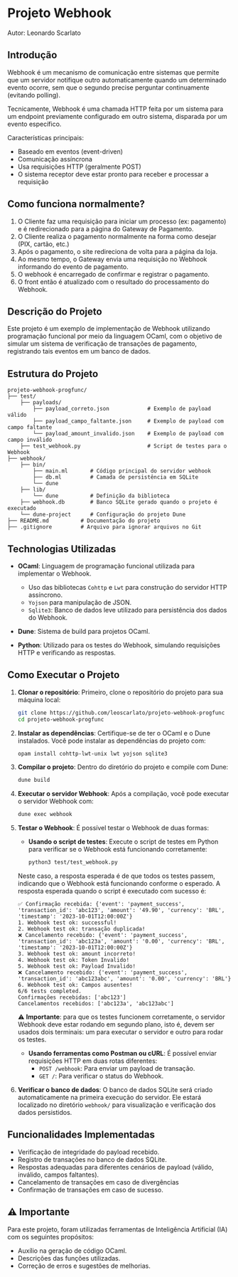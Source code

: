 # Projeto Webhook
Autor: Leonardo Scarlato

## Introdução
Webhook é um mecanismo de comunicação entre sistemas que permite que um servidor notifique outro automaticamente quando um determinado evento ocorre, sem que o segundo precise perguntar continuamente (evitando polling).

Tecnicamente, Webhook é uma chamada HTTP feita por um sistema para um endpoint previamente configurado em outro sistema, disparada por um evento específico.

Características principais:
- Baseado em eventos (event-driven)
- Comunicação assíncrona
- Usa requisições HTTP (geralmente POST)
- O sistema receptor deve estar pronto para receber e processar a requisição

## Como funciona normalmente?
1. O Cliente faz uma requisição para iniciar um processo (ex: pagamento) e é redirecionado para a página do Gateway de Pagamento.
2. O Cliente realiza o pagamento normalmente na forma como desejar (PIX, cartão, etc.)
3. Após o pagamento, o site redireciona de volta para a página da loja.
4. Ao mesmo tempo, o Gateway envia uma requisição no Webhook informando do evento de pagamento.
5. O webhook é encarregado de confirmar e registrar o pagamento.
6. O front então é atualizado com o resultado do processamento do Webhook.

## Descrição do Projeto
Este projeto é um exemplo de implementação de Webhook utilizando programação funcional por meio da linguagem OCaml, com o objetivo de simular um sistema de verificação de transações de pagamento, registrando tais eventos em um banco de dados.

## Estrutura do Projeto
```
projeto-webhook-progfunc/
├── test/
    ├── payloads/
        ├── payload_correto.json            # Exemplo de payload válido
        ├── payload_campo_faltante.json     # Exemplo de payload com campo faltante
        └── payload_amount_invalido.json    # Exemplo de payload com campo inválido
    ├── test_webhook.py                     # Script de testes para o Webhook
├── webhook/
    ├── bin/
        ├── main.ml       # Código principal do servidor webhook
        ├── db.ml         # Camada de persistência em SQLite
        └── dune
    ├── lib/
        └── dune          # Definição da biblioteca
    ├── webhook.db        # Banco SQLite gerado quando o projeto é executado
    └── dune-project      # Configuração do projeto Dune
├── README.md          # Documentação do projeto
├── .gitignore         # Arquivo para ignorar arquivos no Git
```

## Technologias Utilizadas
- **OCaml**: Linguagem de programação funcional utilizada para implementar o Webhook.
    - Uso das bibliotecas `Cohttp` e `Lwt` para construção do servidor HTTP assíncrono.
    - `Yojson` para manipulação de JSON.
    - `Sqlite3`: Banco de dados leve utilizado para persistência dos dados do Webhook.

- **Dune**: Sistema de build para projetos OCaml.
- **Python**: Utilizado para os testes do Webhook, simulando requisições HTTP e verificando as respostas.

## Como Executar o Projeto

1. **Clonar o repositório**:
   Primeiro, clone o repositório do projeto para sua máquina local:
    ```bash
    git clone https://github.com/leoscarlato/projeto-webhook-progfunc
    cd projeto-webhook-progfunc
    ```
2. **Instalar as dependências**:
    Certifique-se de ter o OCaml e o Dune instalados. Você pode instalar as dependências do projeto com:
     ```bash
     opam install cohttp-lwt-unix lwt yojson sqlite3
     ```
3. **Compilar o projeto**:
    Dentro do diretório do projeto e compile com Dune:
    ```bash
    dune build
    ```
4. **Executar o servidor Webhook**:
    Após a compilação, você pode executar o servidor Webhook com:
    ```bash
    dune exec webhook
    ```
5. **Testar o Webhook**:
    É possível testar o Webhook de duas formas:
    - **Usando o script de testes**:
      Execute o script de testes em Python para verificar se o Webhook está funcionando corretamente:
      ```bash
      python3 test/test_webhook.py
      ```

    Neste caso, a resposta esperada é de que todos os testes passem, indicando que o Webhook está funcionando conforme o esperado. A resposta esperada quando o script é executado com sucesso é:
    ```
    ✅ Confirmação recebida: {'event': 'payment_success', 'transaction_id': 'abc123', 'amount': '49.90', 'currency': 'BRL', 'timestamp': '2023-10-01T12:00:00Z'}
    1. Webhook test ok: successful!
    2. Webhook test ok: transação duplicada!
    ❌ Cancelamento recebido: {'event': 'payment_success', 'transaction_id': 'abc123a', 'amount': '0.00', 'currency': 'BRL', 'timestamp': '2023-10-01T12:00:00Z'}
    3. Webhook test ok: amount incorreto!
    4. Webhook test ok: Token Invalido!
    5. Webhook test ok: Payload Invalido!
    ❌ Cancelamento recebido: {'event': 'payment_success', 'transaction_id': 'abc123abc', 'amount': '0.00', 'currency': 'BRL'}
    6. Webhook test ok: Campos ausentes!
    6/6 tests completed.
    Confirmações recebidas: ['abc123']
    Cancelamentos recebidos: ['abc123a', 'abc123abc']
    ```

    ⚠️ **Importante**: para que os testes funcionem corretamente, o servidor Webhook deve estar rodando em segundo plano, isto é, devem ser usados dois terminais: um para executar o servidor e outro para rodar os testes.

    - **Usando ferramentas como Postman ou cURL**:
        É possível enviar requisições HTTP em duas rotas diferentes:
        - `POST /webhook`: Para enviar um payload de transação.
        - `GET /`: Para verificar o status do Webhook.
6. **Verificar o banco de dados**:
    O banco de dados SQLite será criado automaticamente na primeira execução do servidor. Ele estará localizado no diretório `webhook/` para visualização e verificação dos dados persistidos.

## Funcionalidades Implementadas
- Verificação de integridade do payload recebido.
- Registro de transações no banco de dados SQLite.
- Respostas adequadas para diferentes cenários de payload (válido, inválido, campos faltantes).
- Cancelamento de transações em caso de divergências
- Confirmação de transações em caso de sucesso.

## ⚠️ Importante
Para este projeto, foram utilizadas ferramentas de Inteligência Artificial (IA) com os seguintes propósitos:
- Auxílio na geração de código OCaml.
- Descrições das funções utilizadas.
- Correção de erros e sugestões de melhorias.


